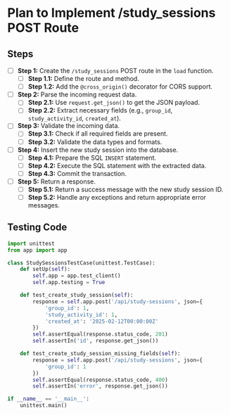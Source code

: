 # Plan to Implement /study_sessions POST Route

## Steps

- [ ] **Step 1:** Create the `/study_sessions` POST route in the `load` function.
  - [ ] **Step 1.1:** Define the route and method.
  - [ ] **Step 1.2:** Add the `@cross_origin()` decorator for CORS support.

- [ ] **Step 2:** Parse the incoming request data.
  - [ ] **Step 2.1:** Use `request.get_json()` to get the JSON payload.
  - [ ] **Step 2.2:** Extract necessary fields (e.g., `group_id`, `study_activity_id`, `created_at`).

- [ ] **Step 3:** Validate the incoming data.
  - [ ] **Step 3.1:** Check if all required fields are present.
  - [ ] **Step 3.2:** Validate the data types and formats.

- [ ] **Step 4:** Insert the new study session into the database.
  - [ ] **Step 4.1:** Prepare the SQL `INSERT` statement.
  - [ ] **Step 4.2:** Execute the SQL statement with the extracted data.
  - [ ] **Step 4.3:** Commit the transaction.

- [ ] **Step 5:** Return a response.
  - [ ] **Step 5.1:** Return a success message with the new study session ID.
  - [ ] **Step 5.2:** Handle any exceptions and return appropriate error messages.

## Testing Code

```python
import unittest
from app import app

class StudySessionsTestCase(unittest.TestCase):
    def setUp(self):
        self.app = app.test_client()
        self.app.testing = True

    def test_create_study_session(self):
        response = self.app.post('/api/study-sessions', json={
            'group_id': 1,
            'study_activity_id': 1,
            'created_at': '2025-02-12T00:00:00Z'
        })
        self.assertEqual(response.status_code, 201)
        self.assertIn('id', response.get_json())

    def test_create_study_session_missing_fields(self):
        response = self.app.post('/api/study-sessions', json={
            'group_id': 1
        })
        self.assertEqual(response.status_code, 400)
        self.assertIn('error', response.get_json())

if __name__ == '__main__':
    unittest.main()